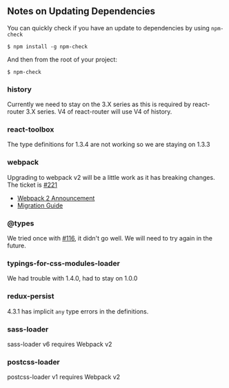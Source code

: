 ## Notes on Updating Dependencies

You can quickly check if you have an update to dependencies by using `npm-check`

```
$ npm install -g npm-check
```

And then from the root of your project:

```
$ npm-check
```

### history

Currently we need to stay on the 3.X series as this is required by react-router 3.X series.  V4 of react-router will use V4 of history.

### react-toolbox

The type definitions for 1.3.4 are not working so we are staying on 1.3.3

### webpack

Upgrading to webpack v2 will be a little work as it has breaking changes.  The ticket is [#221](https://github.com/bespoken/dashboard/issues/221)

*  [Webpack 2 Announcement](https://medium.com/webpack/webpack-2-and-beyond-40520af9067f#.q53m8qo0f)
*  [Migration Guide](https://webpack.js.org/guides/migrating/)

### @types

We tried once with [#116](https://github.com/bespoken/dashboard/issues/116), it didn't go well.  We will need to try again in the future.

### typings-for-css-modules-loader

We had trouble with 1.4.0, had to stay on 1.0.0

### redux-persist

4.3.1 has implicit `any` type errors in the definitions.

### sass-loader

sass-loader v6 requires Webpack v2

### postcss-loader

postcss-loader v1 requires Webpack v2
